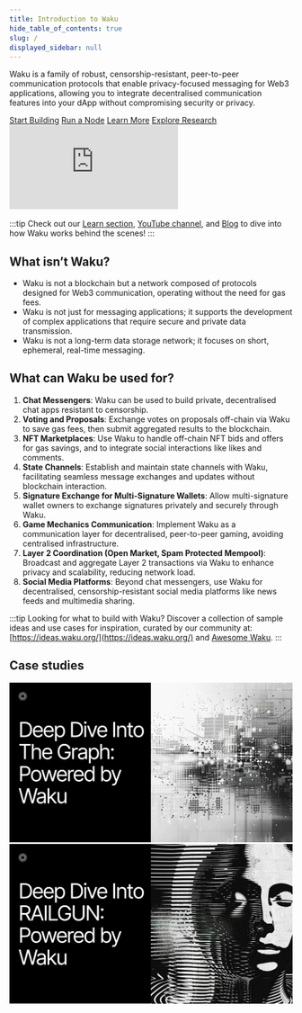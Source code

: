 ```yaml
---
title: Introduction to Waku
hide_table_of_contents: true
slug: /
displayed_sidebar: null
---
```


Waku is a family of robust, censorship-resistant, peer-to-peer communication protocols that enable privacy-focused messaging for Web3 applications, allowing you to integrate decentralised communication features into your dApp without compromising security or privacy.

<div class="cta-buttons">
  <a href="/build/javascript/" class="button button--primary">Start Building</a>
  <a href="/run-node/" class="button button--primary">Run a Node</a>
  <a href="/learn/waku-network" class="button button--primary">Learn More</a>
  <a href="/research" class="button button--primary">Explore Research</a>
</div>



<div class="video-container">
  <iframe class="yt-video" src="https://www.youtube.com/embed/nIWx5Vp_Qxk" title="Waku Tutorial 001: Introduction to Waku" frameborder="0" allow="accelerometer; autoplay; clipboard-write; encrypted-media; gyroscope; picture-in-picture; web-share" allowfullscreen></iframe>
</div>

:::tip
Check out our [Learn section](/learn/waku-network), [YouTube channel](https://www.youtube.com/@wakuorg), and [Blog](https://blog.waku.org/) to dive into how Waku works behind the scenes!
:::

## What isn’t Waku?

- Waku is not a blockchain but a network composed of protocols designed for Web3 communication, operating without the need for gas fees.
- Waku is not just for messaging applications; it supports the development of complex applications that require secure and private data transmission.
- Waku is not a long-term data storage network; it focuses on short, ephemeral, real-time messaging.

## What can Waku be used for?

1. **Chat Messengers**: Waku can be used to build private, decentralised chat apps resistant to censorship.
2. **Voting and Proposals**: Exchange votes on proposals off-chain via Waku to save gas fees, then submit aggregated results to the blockchain.
3. **NFT Marketplaces**: Use Waku to handle off-chain NFT bids and offers for gas savings, and to integrate social interactions like likes and comments.
4. **State Channels**: Establish and maintain state channels with Waku, facilitating seamless message exchanges and updates without blockchain interaction.
5. **Signature Exchange for Multi-Signature Wallets**: Allow multi-signature wallet owners to exchange signatures privately and securely through Waku.
6. **Game Mechanics Communication**: Implement Waku as a communication layer for decentralised, peer-to-peer gaming, avoiding centralised infrastructure.
7. **Layer 2 Coordination (Open Market, Spam Protected Mempool)**: Broadcast and aggregate Layer 2 transactions via Waku to enhance privacy and scalability, reducing network load.
8. **Social Media Platforms**: Beyond chat messengers, use Waku for decentralised, censorship-resistant social media platforms like news feeds and multimedia sharing.

:::tip
Looking for what to build with Waku? Discover a collection of sample ideas and use cases for inspiration, curated by our community at: [https://ideas.waku.org/](https://ideas.waku.org/) and [Awesome Waku](https://github.com/waku-org/awesome-waku/).
:::

## Case studies

<div class="case-study-container">
  <a href="https://blog.waku.org/2024-05-13-the-graph-case-study/" target="_blank" rel="noopener noreferrer"><img src="/img/graph-use-case.jpeg" /></a>
  <a href="https://blog.waku.org/2024-04-26-railgun-case-study/" target="_blank" rel="noopener noreferrer"><img src="/img/railgun-use-case.jpeg" /></a>
</div>
